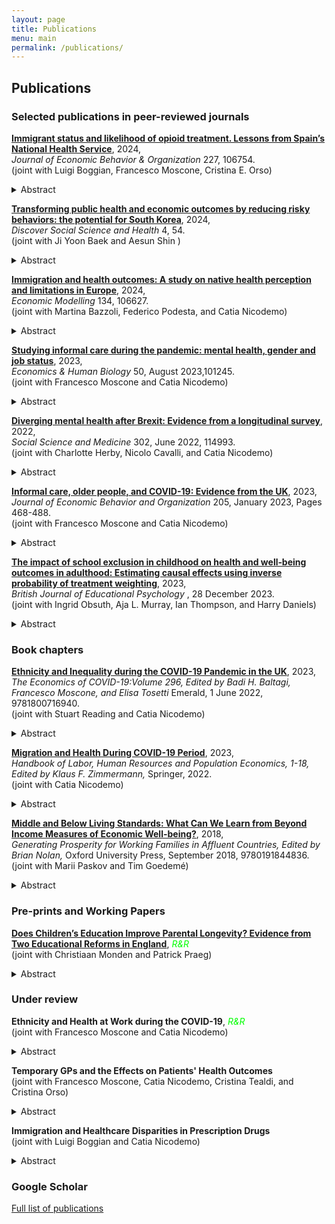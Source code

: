 ```yaml
---
layout: page
title: Publications
menu: main
permalink: /publications/
---
```


## Publications

### Selected publications in peer-reviewed journals
<p> </p>

**[Immigrant status and likelihood of opioid treatment. Lessons from Spain’s National Health Service](https://www.sciencedirect.com/science/article/pii/S0167268124003688)**, 2024, \
*Journal of Economic Behavior & Organization* 227, 106754. \
(joint with Luigi Boggian, Francesco Moscone, Cristina E. Orso) 
<details>
  <summary>Abstract</summary>
This study investigates opioid prescription patterns among immigrants and native populations in Spain, using novel patient health records from the Base de Datos Clínicos de Atención Primaria (BDCAP). We examined two subsets of data from 2017 and 2018, specifically targeting individuals diagnosed with musculoskeletal (MSK) issues and new cancer diagnoses, as these conditions frequently involve pain management. Our empirical analysis involved estimating a series of linear and count data models to explore the relationship between regions of origin, socioeconomic factors, and the probability of opioid use, controlling for a rich set of health conditions, and primary care centers fixed effects. Despite previously documented healthcare inequities, Spain demonstrates no major differences in opioid prescriptions between immigrants and natives, highlighting the effectiveness of its National Health Service (NHS). This contrasts sharply with the opioid crises in the United States and Canada. The absence of significant disparities underscores the importance of comprehensive healthcare systems and stringent regulations on opioid prescribing practices, as observed in European guidelines. Policy implications include the need to maintain and strengthen public healthcare systems to ensure equitable access to essential medications like opioids and to continue monitoring and regulating opioid prescribing practices to safeguard public health.
</details>
<p> </p>  


**[Transforming public health and economic outcomes by reducing risky behaviors: the potential for South Korea](https://link.springer.com/article/10.1007/s44155-024-00115-y)**, 2024, \
*Discover Social Science and Health* 4, 54. \
(joint with Ji Yoon Baek and Aesun Shin ) 
<details>
  <summary>Abstract</summary>
  
South Korea faces a diminishing workforce driven by the world's lowest fertility rate, restrictive immigration, and low female labor participation. This paper explores reducing non-communicable diseases from risky behaviors as a solution. We investigate how many cases could be prevented if South Koreans changed risky consumption patterns, and the associated economic healthcare burden impact. Utilizing the Preventable Risk Integrated Model (PRIME), we model hypothetical 2022 reductions in tobacco, alcohol, and unhealthy diet risks to estimate disease case and economic cost impacts. We contrast actual 2022 consumption against a moderate harm reduction scenario. Findings reveal potentially preventing approximately 73,400 new non-communicable disease cases, 69% among working-age Koreans, benefiting the workforce. This reduction could save $13 billion from avoided treatment costs, absenteeism, and premature deaths, including $3.7 billion in 2022 and $9.3 billion in future economic losses. The study emphasizes needing a harm reduction regulatory approach balancing public health and societal realities. We advocate risk-proportionate taxation policies incentivizing consumers toward less harmful alternatives. Given government responsibilities preserving both public health and productivity, smart regulation of risky consumption is critical. This timely research quantifies the significant potential gains from strategic interventions on key risk factors, informing policymakers navigating health promotion and economic objectives.
</details>
<p> </p>  


**[Immigration and health outcomes: A study on native health perception and limitations in Europe](https://www.sciencedirect.com/science/article/pii/S026499932300439X)**, 2024, \
*Economic Modelling* 134, 106627. \
(joint with Martina Bazzoli, Federico Podesta, and Catia Nicodemo) 
<details>
  <summary>Abstract</summary>
  
This study examines the impact of immigration on the self-perceived health of natives in 16 European countries from 2006 to 2018. Utilizing data from the European Union Statistics on Income and Living Conditions (EU-SILC) and the European Union Labor Force Survey (EU-LFS), we focus on two health outcomes: natives’ self-perceived health and health-related limitations in daily activities. Contrary to concerns, our findings indicate a positive influence of immigration on natives’ health perception and a reduction in health-related limitations. Noteworthy variations by gender and age emerge, with more pronounced benefits in countries with lower human capital. These results underscore the potential health advantages of immigration, emphasizing the necessity for nuanced immigration policies that consider societal impact and call for a comprehensive evaluation of immigration’s effects.
</details>
<p> </p>  

**[Studying informal care during the pandemic: mental health, gender and job status](https://www.sciencedirect.com/science/article/pii/S1570677X23000266?via%3Dihub)**, 2023, \
*Economics & Human Biology* 50, August 2023,101245. \
(joint with Francesco Moscone and Catia Nicodemo) 
<details>
  <summary>Abstract</summary>
Unexpected negative health shocks such as COVID-19 put pressure on households to provide more care to relatives and friends. This study uses data from the UK Household Longitudinal Study to investigate the impact of informal caregiving on mental health during the COVID-19 pandemic. Using a difference-in-differences analysis, we find that individuals who started providing care after the pandemic began reported more mental health issues than those who never provided care. Additionally, the gender gap in mental health widened during the pandemic, with women more likely to report mental health issues. We also find that those who began providing care during the pandemic reduced their work hours compared to those who never provided care. Our results suggest that the COVID-19 pandemic has had a negative impact on the mental health of informal caregivers, particularly for women.
</details>
<p> </p>  

**[Diverging mental health after Brexit: Evidence from a longitudinal survey](https://www.sciencedirect.com/science/article/abs/pii/S0277953622002994?via%3Dihub)**, 2022, \
*Social Science and Medicine*  302, June 2022, 114993. \
(joint with Charlotte Herby, Nicolo Cavalli, and Catia Nicodemo) 
<details>
  <summary>Abstract</summary>
  This study analyses the changes in mental health in the UK that occurred as a result of the 2016 referendum on UK membership of the EU (Brexit). Using the Household Longitudinal Study, we compare the levels of self-reported mental distress, mental functioning and life satisfaction be-fore and after the referendum. A linear fixed effects analysis revealed an overall decrease in mental health post-referendum with higher levels of mental distress, and a decline in the SF-12 Mental Component Summary score. Furthermore, the study does not find evidence of significant changes in overall life satisfaction in the two years after the referendum. Younger men, highly educated and Natives, especially those living in stronger “Remain areas”, seem to be the groups most affected by the Brexit in terms of mental health. Overall, the results of this study suggest that the outcome of the referendum and the economic uncertainty that it brought impacted the mental health of voters in a negative and diverging way.
</details>
<p> </p>

**[Informal care, older people, and COVID-19: Evidence from the UK](https://www.sciencedirect.com/science/article/pii/S0167268122004231)**, 2023, \
*Journal of Economic Behavior and Organization*   205, January 2023, Pages 468-488. \
(joint with Francesco Moscone and Catia Nicodemo) 
<details>
  <summary>Abstract</summary>
  The negative health effects and mortality caused by the COVID-19 pandemic disproportionately fell upon older and disabled people. Protecting these vulnerable groups has been a key policy priority throughout the pandemic and related vaccination campaigns. Using data from the latest survey of the UK Household Longitudinal Study on COVID-19 we found that people who receive informal care have higher probability of being infected when compared to those not receiving informal care. Further, we found that care recipients who are in the lowest income groups have a higher probability of catching the virus when compared to those in the highest income groups. We also estimated the likelihood of being infected for informal carers versus those who did not provide any care during the pandemic and found no significant differences between these two groups. Our empirical findings suggest that the standard measures introduced with the aim of protecting vulnerable groups, such as closing care homes or prioritising the vaccination of their staff, were not sufficient to avoid the spread of the virus amongst disabled and older people. Informal carers play an important role in the social care sector. As such, protecting vulnerable people by investing in the informal care sector should be a priority for future health policy.
</details>
<p> </p>

**[The impact of school exclusion in childhood on health and well‐being outcomes in adulthood: Estimating causal effects using inverse probability of treatment weighting](https://bpspsychub.onlinelibrary.wiley.com/doi/full/10.1111/bjep.12656)**, 2023, \
*British Journal of Educational Psychology* , 28 December 2023. \
(joint with Ingrid Obsuth,  Aja L. Murray, Ian Thompson, and Harry Daniels) 
<details>
  <summary>Abstract</summary>
  The negative health effects and mortality caused by the COVID-19 pandemic disproportionately fell upon older and disabled people. Protecting these vulnerable groups has been a key policy priority throughout the pandemic and related vaccination campaigns. Using data from the latest survey of the UK Household Longitudinal Study on COVID-19 we found that people who receive informal care have higher probability of being infected when compared to those not receiving informal care. Further, we found that care recipients who are in the lowest income groups have a higher probability of catching the virus when compared to those in the highest income groups. We also estimated the likelihood of being infected for informal carers versus those who did not provide any care during the pandemic and found no significant differences between these two groups. Our empirical findings suggest that the standard measures introduced with the aim of protecting vulnerable groups, such as closing care homes or prioritising the vaccination of their staff, were not sufficient to avoid the spread of the virus amongst disabled and older people. Informal carers play an important role in the social care sector. As such, protecting vulnerable people by investing in the informal care sector should be a priority for future health policy.
</details>
<p> </p>

### Book chapters
<p> </p>

**[Ethnicity and Inequality during the COVID-19 Pandemic in the UK](https://www.emerald.com/insight/content/doi/10.1108/S0573-855520220000296012/full/html)**, 2023, \
*The Economics of COVID-19:Volume 296, Edited by Badi H. Baltagi, Francesco Moscone, and Elisa Tosetti* Emerald, 1 June 2022, 9781800716940. \
(joint with Stuart Reading and Catia Nicodemo) 
<details>
  <summary>Abstract</summary>
This chapter presents a summary of existent evidence regarding the effects of the COVID-19 pandemic on Minority Ethnic Groups (MEGs) in the United Kingdom Compared to White British, MEGs have historically experienced lower levels of health and socioeconomic outcomes and the COVID-19 crisis seems to have widened these inequalities. In particular, evidence gathered between 2020 and early 2021 suggests that MEGs, and especially MEGs women, experienced a substantive deterioration in mental health. Furthermore, Black and South Asian groups were more likely to contract the infection and die than any other ethnic group. Access to preventative services and healthcare, plus residential and employment segregation seem to be important factors in explaining mortality rates due to COVID-19. Finally, data released by NHS on vaccinations (until August 2021) show that Black, Pakistani and Bangladeshi communities are lagging behind the rest, with a very low proportion of these groups receiving the first dose. Getting everyone vaccinated should be a priority for the Government in order to reduce the impact of COVID-19 and avoid new outbreaks. The evidence collected and summarised in this chapter calls for further attention on, and action to mitigate, the widening gaps in health and socioeconomic attainments across ethnic groups.
</details>
<p> </p> 

**[Migration and Health During COVID-19 Period](https://link.springer.com/referenceworkentry/10.1007/978-3-319-57365-6_361-1)**, 2023, \
*Handbook of Labor, Human Resources and Population Economics, 1-18, Edited by Klaus F. Zimmermann,* Springer, 2022. \
(joint with Catia Nicodemo) 
<details>
  <summary>Abstract</summary>
This chapter explores how the COVID-19 pandemic has affected the health of migrants and refugees in Europe. In particular, it focuses on how the pandemic has affected migrants’ mental health and their access to vaccination and healthcare services. Throughout the pandemic, migrants were at higher risk of COVID19 infection and death, with a high rate of hesitancy to get vaccinated. Migrants are more likely to work in jobs that are at high risk of accidents and in sectors that are key for society, especially during the pandemic, such as transport and healthcare, among others. This fact, jointly with cultural barriers, socioeconomic disadvantages, and, in some cases, discrimination, has directly and indirectly deteriorated migrants’ health outcomes, or created new vulnerabilities in this population. European governments should make further effort on addressing these issues, by, for example, adopting new public health interventions to mitigate and prevent the negative consequences of COVID-19 on migrants.
</details>
<p> </p> 

**[Middle and Below Living Standards: What Can We Learn from Beyond Income Measures of Economic Well-being?](https://academic.oup.com/book/7961/chapter-abstract/153279562?redirectedFrom=fulltext)**, 2018, \
*Generating Prosperity for Working Families in Affluent Countries, Edited by Brian Nolan,* Oxford University Press, September 2018, 9780191844836. \
(joint with Marii Paskov and Tim Goedemé) 
<details>
  <summary>Abstract</summary>
This chapter complements the income-based measures of living standards on which earlier chapters have focused by incorporating non-income dimensions of economic well-being into its analysis, including indicators of material deprivation, economic burdens, and financial stress. It analyses how working-age households around and below the middle of the income distribution fared in European countries in the years before, during, and after the Great Recession. Harmonized household-level data across the members of the EU are analysed to see whether the evolution of these various non-income measures present a similar or different picture to household incomes over time. To probe what lies behind the patterns this reveals, four quite different countries are then examined in greater depth. Finally, the chapter also explores the relationship between material deprivation for households around and below the middle and overall income inequality.
</details>
<p> </p> 

### Pre-prints and Working Papers
<p> </p>

**[Does Children’s Education Improve Parental Longevity? Evidence from Two Educational Reforms in England](https://osf.io/preprints/socarxiv/9n8q5)**, 
<span style="color:lime">*R&R*</span> \
(joint with Christiaan Monden and Patrick Praeg) 
<details>
  <summary>Abstract</summary>
  Parents of better-educated children are healthier and live longer. Is this a non-monetary return to education which crosses generational boundaries, or is this the consequence of unobserved factors (e.g. shared genes or living conditions) driving both children’s education and parental health? Using data from the English Longitudinal Study of Aging (ELSA) and two educational reforms that raised the mandatory school-leaving age from age 14 to 15 years in 1947 and from age 15 to 16 years in 1972, we investigate the causal effect of children’s education on parental longevity. Results suggest that both one-year increases in school-leaving age significantly reduced the hazard of dying for fathers as well as for mothers. We do not find a consistent pattern when comparing differences in the effects of daughters’ and sons’ education. Lower class parents benefitted more from the 1972 reform than higher class parents. We discuss these results against the backdrop of generational conflict and the specific English context.
</details>
<p> </p> 

### Under review 
<p> </p>

**Ethnicity and Health at Work during the  COVID-19**, <span style="color:lime">*R&R*</span> \
(joint with Francesco Moscone and Catia Nicodemo) 
<details>
<summary>Abstract</summary>
This paper explores how health-work-related illnesses and injuries have changed during the COVID-19 pandemic for different ethnic groups and by gender. We find that not all groups were affected in the same way. While almost all men in all ethnic groups were on average less likely to work during the pandemic period, women were more likely to work. We also find that Mixed Ethnic and Pakistani women who reported a higher probability of working in the reference week had a higher risk of illness/injuries at work. Meanwhile, White men and Other ethnic groups with a reduced probability of working during the pandemic had a lower risk of illness/injuries at work.  Long-term illness varied by ethnicity and gender, with men experiencing a reduction and women an increase in physical and mental health issues. This research provides valuable insights into the multifaceted impact of the COVID-19 pandemic on the health and work patterns of different ethnic groups and gender. Understanding and identifying these disparities is crucial for formulating targeted policies aimed at mitigating adverse effects and promoting equitable outcomes in regional studies and urban economics.
</details>
<p> </p> 

**Temporary GPs and the Effects on Patients' Health Outcomes** \
(joint with Francesco Moscone, Catia Nicodemo, Cristina Tealdi, and Cristina Orso) 
<details>
<summary>Abstract</summary>
The impact of temporary work has been studied extensively in the literature, but little is known about the implications of temporary work in the healthcare sector. In this paper, we investigate the impact of locum GPs on patients' satisfaction, prescription behaviours, and emergency admissions using a unique dataset that matches the information on temporary contracts for the general practices in England from 2017 to 2021, along with patient satisfaction ratings and psychotropic medication prescriptions. We employ panel data techniques that leverage both the cross-sectional and temporal dimensions of the dataset to analyse the relationship between locum GPs and patients' health outcomes. Our findings indicate that patient satisfaction is lower in practices with more temporary job contracts. This result supports the hypothesis that patients may prefer a less precarious relationship with their healthcare providers. We also find a negative association between the higher share of locums GPs and antibiotic, infection, analgesic, and statin prescriptions and positive effects on mental health. The reduced time that locums GPs may have to engage with their patients may incentivise them to under-prescribe all these types of medications. This suggests that locum doctors may have an adverse impact on the appropriateness of treatments for patients. However, we do not find any significant effect on the number of emergency admissions at the practice level. Our results have significant implications for policy interventions aimed at increasing the flexibility of the labour market in the healthcare sector. Such reforms should also consider the economic and social costs of the changes, including the psychological well-being of patients and the appropriateness of their treatments. Our study highlights the importance of ensuring that temporary work arrangements in healthcare do not compromise the quality of patient care and treatment outcomes.
</details>
<p> </p> 

**Immigration and Healthcare Disparities in Prescription Drugs** \
(joint with Luigi Boggian and Catia Nicodemo) 
<details>
<summary>Abstract</summary>
Migrants often face barriers in accessing quality healthcare, leading to unequal treatment.  Access disparities in healthcare can result in persistent health inequalities and increased healthcare expenditures over time.  This study explores healthcare disparities between immigrants and natives in Spain, focusing on drug prescriptions for high blood pressure and diabetes. Using administrative health data, the research investigates the likelihood of receiving prescriptions and the quantity of drugs consumed among different immigrant groups. The findings reveal that East Europeans have a higher likelihood of receiving prescriptions for high blood pressure drugs, while Latin American and African immigrants have a lower probability of treatment. Other European and Asian immigrants do not show statistically significant differences compared to natives. Most immigrant groups receive fewer prescriptions per year for both diabetes and high blood pressure drugs, indicating distinct prescription patterns. These findings underscore the importance of addressing healthcare disparities to achieve more equitable outcomes for migrants.
</details>
<p> </p> 

### Google Scholar
<p> </p>

[Full list of publications](https://scholar.google.com/citations?user=ByPOPPkAAAAJ&hl=en)


